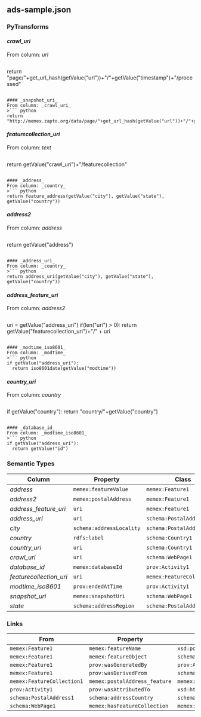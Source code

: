 ## ads-sample.json

### PyTransforms
#### _crawl_uri_
From column: _url_
>``` python
return "page/"+get_url_hash(getValue("url"))+"/"+getValue("timestamp")+"/processed"
```

#### _snapshot_uri_
From column: _crawl_uri_
>``` python
return "http://memex.zapto.org/data/page/"+get_url_hash(getValue("url"))+"/"+getValue("timestamp")+"/raw"
```

#### _featurecollection_uri_
From column: _text_
>``` python
return getValue("crawl_uri")+"/featurecollection"
```

#### _address_
From column: _country_
>``` python
return feature_address(getValue("city"), getValue("state"), getValue("country"))
```

#### _address2_
From column: _address_
>``` python
return getValue("address")
```

#### _address_uri_
From column: _country_
>``` python
return address_uri(getValue("city"), getValue("state"), getValue("country"))
```

#### _address_feature_uri_
From column: _address2_
>``` python
uri = getValue("address_uri")
if(len("uri") > 0):
    return getValue("featurecollection_uri")+"/" + uri
```

#### _modtime_iso8601_
From column: _modtime_
>``` python
if getValue("address_uri"):
  return iso8601date(getValue("modtime"))
```

#### _country_uri_
From column: _country_
>``` python
if getValue("country"):
  return "country/"+getValue("country")
```

#### _database_id_
From column: _modtime_iso8601_
>``` python
if getValue("address_uri"):
  return getValue("id")
```


### Semantic Types
| Column | Property | Class |
|  ----- | -------- | ----- |
| _address_ | `memex:featureValue` | `memex:Feature1`|
| _address2_ | `memex:postalAddress` | `memex:Feature1`|
| _address_feature_uri_ | `uri` | `memex:Feature1`|
| _address_uri_ | `uri` | `schema:PostalAddress1`|
| _city_ | `schema:addressLocality` | `schema:PostalAddress1`|
| _country_ | `rdfs:label` | `schema:Country1`|
| _country_uri_ | `uri` | `schema:Country1`|
| _crawl_uri_ | `uri` | `schema:WebPage1`|
| _database_id_ | `memex:databaseId` | `prov:Activity1`|
| _featurecollection_uri_ | `uri` | `memex:FeatureCollection1`|
| _modtime_iso8601_ | `prov:endedAtTime` | `prov:Activity1`|
| _snapshot_uri_ | `memex:snapshotUri` | `schema:WebPage1`|
| _state_ | `schema:addressRegion` | `schema:PostalAddress1`|


### Links
| From | Property | To |
|  --- | -------- | ---|
| `memex:Feature1` | `memex:featureName` | `xsd:postalAddress`|
| `memex:Feature1` | `memex:featureObject` | `schema:PostalAddress1`|
| `memex:Feature1` | `prov:wasGeneratedBy` | `prov:Activity1`|
| `memex:Feature1` | `prov:wasDerivedFrom` | `schema:WebPage1`|
| `memex:FeatureCollection1` | `memex:postalAddress_feature` | `memex:Feature1`|
| `prov:Activity1` | `prov:wasAttributedTo` | `xsd:http://memex.zapto.org/data/software/extractor/ist/version/unknown`|
| `schema:PostalAddress1` | `schema:addressCountry` | `schema:Country1`|
| `schema:WebPage1` | `memex:hasFeatureCollection` | `memex:FeatureCollection1`|
